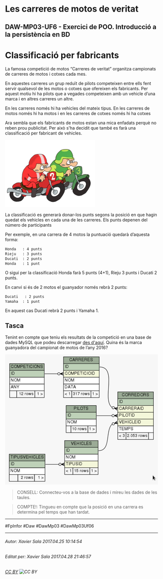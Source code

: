 # Les carreres de motos de veritat
## DAW-MP03-UF6 - Exercici de POO. Introducció a la persistència en BD
Classificació per fabricants
==================================
La famosa competició de motos “Carreres de veritat” organitza campionats de carreres de motos i cotxes cada mes.

En aquestes carreres un grup reduït de pilots competeixen entre ells fent servir qualsevol de les motos o cotxes que ofereixen els fabricants. Per aquest motiu hi ha pilots que a vegades competeixen amb un vehicle d’una marca i en altres carreres un altre.

En les carreres només hi ha vehicles del mateix tipus. En les carreres de motos només hi ha motos i en les carreres de cotxes només hi ha cotxes

Ara sembla que els fabricants de motos estan una mica enfadats perquè no reben prou publicitat. Per això s'ha decidit que també es farà una classificació per fabricant de vehicles.

![motos](https://raw.githubusercontent.com/utrescu/utrescu.github.io/master/images/moto0.png)

La classificació es generarà donar-los punts segons la posició en que hagin quedat els vehicles en cada una de les carreres. Els punts depenen del número de participants

Per exemple, en una carrera de 4 motos la puntuació quedarà d’aquesta forma: 

    Honda   : 4 punts
    Rieju   : 3 punts
    Ducati  : 2 punts
    Honda   : 1 punt

O sigui per la classificació Honda farà 5 punts (4+1), Rieju 3 punts i Ducati 2 punts.

En canvi si és de 2 motos el guanyador només rebrà 2 punts: 

    Ducati   : 2 punts
    Yamaha  : 1 punt

En aquest cas Ducati rebrà 2 punts i Yamaha 1.

Tasca
---------------
Tenint en compte que teniu els resultats de la competició en una base de dades MySQL que podeu descarregar [des d'aquí](https://drive.google.com/file/d/0B1USLpQ7TipGTi1EZlEtOVVsZG8/view?usp=sharing). Quina és la marca guanyadora del campionat de motos de l’any 2016?

![motos](https://raw.githubusercontent.com/utrescu/utrescu.github.io/master/images/moto1.png)

> CONSELL: Connecteu-vos a la base de dades i mireu les dades de les taules. 

> COMPTE!: Tingueu en compte que la posició en una carrera es determina pel temps que han tardat.

---

#FpInfor #Daw #DawMp03 #DawMp03Uf06

---

###### Autor: Xavier Sala 2017.04.25 10:14:54
###### Editat per: Xavier Sala 2017.04.28 21:46:57
###### [CC BY](https://creativecommons.org/licenses/by/4.0/) ![CC BY](https://licensebuttons.net/l/by/3.0/80x15.png)
